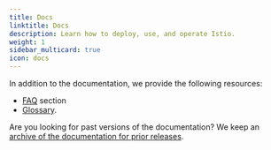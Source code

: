 ```yaml
---
title: Docs
linktitle: Docs
description: Learn how to deploy, use, and operate Istio.
weight: 1
sidebar_multicard: true
icon: docs
---
```


In addition to the documentation, we provide the following resources:

- [FAQ](/faq) section
- [Glossary](/docs/reference/glossary).

Are you looking for past versions of the documentation? We keep an
[archive of the documentation for prior releases](https://archive.istio.io/).
